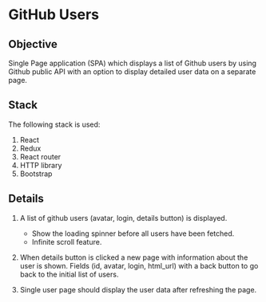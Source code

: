 # GitHub Users

## Objective

Single Page application (SPA) which displays a list of Github users by using
Github public API with an option to display detailed user data on a separate
page.

## Stack

The following stack is used:

1. React
2. Redux
3. React router
4. HTTP library
5. Bootstrap

## Details

1. A list of github users (avatar, login, details button) is displayed.

   * Show the loading spinner before all users have been fetched.
   * Infinite scroll feature.

2. When details button is clicked a new page with information about the user is
   shown. Fields (id, avatar, login, html_url) with a back button to go back to
   the initial list of users.
3. Single user page should display the user data after refreshing the page.
